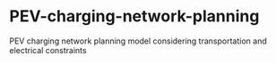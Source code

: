 # PEV-charging-network-planning
PEV charging network planning model considering transportation and electrical constraints

